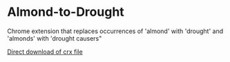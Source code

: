 Almond-to-Drought
=============

Chrome extension that replaces occurrences of 'almond' with 'drought' and 'almonds' with 'drought causers"

[Direct download of crx file](https://github.com/frankamp/almond-to-drought/blob/master/AlmondToDrought.crx?raw=true)
